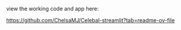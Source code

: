 view the working code and app here: 

https://github.com/ChelsaMJ/Celebal-streamlit?tab=readme-ov-file
